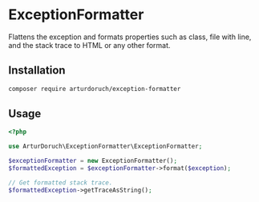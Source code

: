 # ExceptionFormatter

Flattens the exception and formats properties such as class, file with line, and the stack trace to HTML or any other format.

## Installation

```sh
composer require arturdoruch/exception-formatter
```

## Usage

```php
<?php

use ArturDoruch\ExceptionFormatter\ExceptionFormatter;

$exceptionFormatter = new ExceptionFormatter();
$formattedException = $exceptionFormatter->format($exception);

// Get formatted stack trace.
$formattedException->getTraceAsString();
```